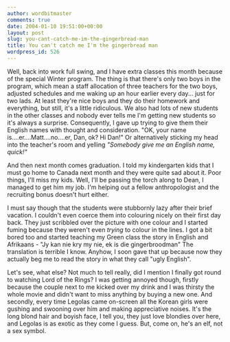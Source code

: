 ```yaml
---
author: wordbitmaster
comments: true
date: 2004-01-10 19:51:00+00:00
layout: post
slug: you-cant-catch-me-im-the-gingerbread-man
title: You can't catch me I'm the gingerbread man
wordpress_id: 526
---
```


Well, back into work full swing, and I have extra classes this month because of the special Winter program. The thing is that there's only two boys in the program, which mean a staff allocation of three teachers for the two boys, adjusted schedules and me waking up an hour earlier every day... just for two lads. At least they're nice boys and they do their homework and everything, but still, it's a little ridiculous. We also had lots of new students in the other classes and nobody ever tells me I'm getting new students so it's always a surprise. Consequently, I gave up trying to give them their English names with thought and consideration. "OK, your name is....er....Matt....no....er, Dan, ok? Hi Dan!" Or alternatively sticking my head into the teacher's room and yelling _"Somebody give me an English name, quick!"_    

And then next month comes graduation. I told my kindergarten kids that I must go home to Canada next month and they were quite sad about it. Poor things, I'll miss my kids. Well, I'll be passing the torch along to Dean, I managed to get him my job. I'm helping out a fellow anthropologist and the recruiting bonus doesn't hurt either.

I must say though that the students were stubbornly lazy after their brief vacation. I couldn't even coerce them into colouring nicely on their first day back. They just scribbled over the picture with one colour and I started fuming because they weren't even _trying_ to colour in the lines. I got a bit bored too and started teaching my Green class the story in English and Afrikaans - "Jy kan nie kry my nie, ek is die gingerbroodman" The translation is terrible I know. Anyhow, I soon gave that up because now they actually beg me to read the story in what they call "ugly English".
   
Let's see, what else? Not much to tell really, did I mention I finally got round to watching Lord of the Rings? I was getting annoyed though, firstly because the couple next to me kicked over my drink and I was thirsty the whole movie and didn't want to miss anything by buying a new one. And secondly, every time Legolas came on-screen all the Korean girls were gushing and swooning over him and making appreciative noises. It's the long blond hair and boyish face, I tell you, they just love blondies over here, and Legolas is as exotic as they come I guess. But, come on, he's an elf, not a sex symbol.
